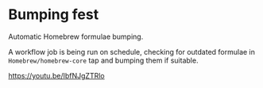 # Bumping fest

Automatic Homebrew formulae bumping.

A workflow job is being run on schedule, checking for outdated formulae in `Homebrew/homebrew-core` tap and bumping them if suitable.

https://youtu.be/IbfNJgZTRlo
